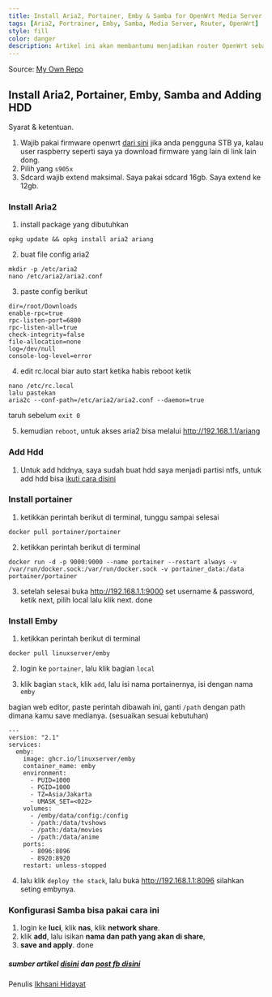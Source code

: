 ```yaml
---
title: Install Aria2, Portainer, Emby & Samba for OpenWrt Media Server
tags: [Aria2, Portrainer, Emby, Samba, Media Server, Router, OpenWrt]
style: fill
color: danger
description: Artikel ini akan membantumu menjadikan router OpenWrt sebagai server media streaming.
---
```


Source: [My Own Repo](https://github.com/helmiau/openwrt-config/blob/main/others/aria2.md#install-aria2-portainer-emby-samba-and-adding-hdd)

## Install Aria2, Portainer, Emby, Samba and Adding HDD
Syarat & ketentuan.
1. Wajib pakai firmware openwrt [dari sini](https://github.com/ophub/amlogic-s9xxx-openwrt) jika anda pengguna STB ya, kalau user raspberry seperti saya ya download firmware yang lain di link lain dong.
2. Pilih yang ```s905x```
3. Sdcard wajib extend maksimal. Saya pakai sdcard 16gb. Saya extend ke 12gb.

### Install Aria2
1. install package yang dibutuhkan
```
opkg update && opkg install aria2 ariang
```
2. buat file config aria2
```
mkdir -p /etc/aria2
nano /etc/aria2/aria2.conf
```
3. paste config berikut
```
dir=/root/Downloads
enable-rpc=true
rpc-listen-port=6800
rpc-listen-all=true
check-integrity=false
file-allocation=none
log=/dev/null
console-log-level=error
```
4. edit rc.local biar auto start ketika habis reboot ketik
```
nano /etc/rc.local
lalu pastekan
aria2c --conf-path=/etc/aria2/aria2.conf --daemon=true
```
taruh sebelum ```exit 0```

5. kemudian ```reboot```, untuk akses aria2 bisa melalui http://192.168.1.1/ariang

### Add Hdd
1. Untuk add hddnya, saya sudah buat hdd saya menjadi partisi ntfs, untuk add hdd bisa [ikuti cara disini](https://openwrt.org/docs/guide-user/storage/writable_ntfs)

### Install portainer
1. ketikkan perintah berikut di terminal, tunggu sampai selesai
```
docker pull portainer/portainer
```
2. ketikkan perintah berikut di terminal
```
docker run -d -p 9000:9000 --name portainer --restart always -v /var/run/docker.sock:/var/run/docker.sock -v portainer_data:/data portainer/portainer
```
3. setelah selesai buka http://192.168.1.1:9000 set username & password, ketik next, pilih local lalu klik next. done

### Install Emby
1. ketikkan perintah berikut di terminal
```
docker pull linuxserver/emby
```
2. login ke ```portainer```, lalu klik bagian ```local```

4. klik bagian ```stack```, klik ```add```, lalu isi nama portainernya, isi dengan nama ```emby```

bagian web editor, paste perintah dibawah ini, ganti ```/path``` dengan path dimana kamu save medianya. (sesuaikan sesuai kebutuhan)

```
---
version: "2.1"
services:
  emby:
    image: ghcr.io/linuxserver/emby
    container_name: emby
    environment:
      - PUID=1000
      - PGID=1000
      - TZ=Asia/Jakarta
      - UMASK_SET=<022>
    volumes:
      - /emby/data/config:/config
      - /path:/data/tvshows
      - /path:/data/movies
      - /path:/data/anime
    ports:
      - 8096:8096
      - 8920:8920
    restart: unless-stopped
 ```

 4. lalu klik ```deploy the stack```, lalu buka http://192.168.1.1:8096 silahkan seting embynya.


### Konfigurasi Samba bisa pakai cara ini
 1. login ke **luci**, klik **nas**, klik **network share**.
 2. klik **add**, lalu isikan **nama dan path yang akan di share**,
 3. **save and apply**. done

##### sumber artikel [disini](https://pastebin.com/raw/pLV5TfM2) dan [post fb disini](https://web.facebook.com/groups/443024392562406/permalink/1535742596623908/?comment_id=1543673359164165&reply_comment_id=1543696952495139&notif_id=1616556449348108&ref=notif&notif_t=group_comment_mention)
Penulis [Ikhsani Hidayat](https://web.facebook.com/ikhsaanh)
